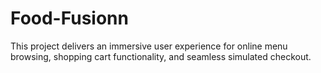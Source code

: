 # Food-Fusionn
This project delivers an immersive user experience for online menu browsing, shopping cart functionality, and seamless simulated checkout.
